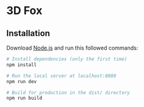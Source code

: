 # 3D Fox

## Installation

Download [Node.js](https://nodejs.org/en/download/) and run this followed commands:

```bash
# Install dependencies (only the first time)
npm install

# Run the local server at localhost:8080
npm run dev

# Build for production in the dist/ directory
npm run build
```
